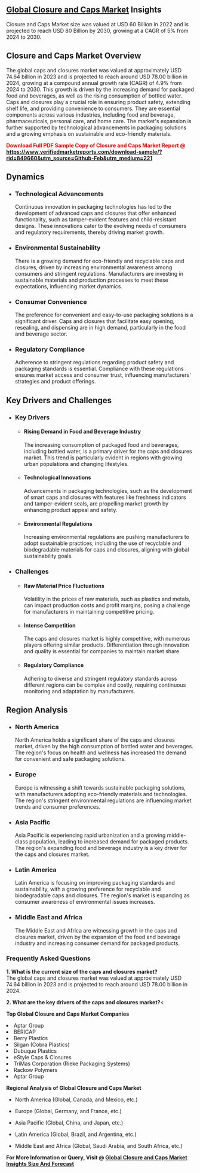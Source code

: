 <h2><a href="https://www.verifiedmarketreports.com/download-sample/?rid=849660&amp;utm_source=Github&amp;utm_medium=221" target="_blank">Global Closure and Caps Market</a> Insights</h2><p>Closure and Caps Market size was valued at USD 60 Billion in 2022 and is projected to reach USD 80 Billion by 2030, growing at a CAGR of 5% from 2024 to 2030.</p><p> <h2>Closure and Caps Market Overview</h2> <p>The global caps and closures market was valued at approximately USD 74.64 billion in 2023 and is projected to reach around USD 78.00 billion in 2024, growing at a compound annual growth rate (CAGR) of 4.9% from 2024 to 2030. This growth is driven by the increasing demand for packaged food and beverages, as well as the rising consumption of bottled water. Caps and closures play a crucial role in ensuring product safety, extending shelf life, and providing convenience to consumers. They are essential components across various industries, including food and beverage, pharmaceuticals, personal care, and home care. The market's expansion is further supported by technological advancements in packaging solutions and a growing emphasis on sustainable and eco-friendly materials. </p> <p><strong><p><span class=""><span style="color: #ff0000;"><strong>Download Full PDF Sample Copy of Closure and Caps Market Report</strong> @ </span><a href="https://www.verifiedmarketreports.com/download-sample/?rid=849660&amp;utm_source=Github-Feb&amp;utm_medium=221" target="_blank">https://www.verifiedmarketreports.com/download-sample/?rid=849660&amp;utm_source=Github-Feb&amp;utm_medium=221</a></span></p></strong></p> <h2>Dynamics</h2> <ul> <li><h3>Technological Advancements</h3> <p>Continuous innovation in packaging technologies has led to the development of advanced caps and closures that offer enhanced functionality, such as tamper-evident features and child-resistant designs. These innovations cater to the evolving needs of consumers and regulatory requirements, thereby driving market growth. </p> </li> <li><h3>Environmental Sustainability</h3> <p>There is a growing demand for eco-friendly and recyclable caps and closures, driven by increasing environmental awareness among consumers and stringent regulations. Manufacturers are investing in sustainable materials and production processes to meet these expectations, influencing market dynamics. </p> </li> <li><h3>Consumer Convenience</h3> <p>The preference for convenient and easy-to-use packaging solutions is a significant driver. Caps and closures that facilitate easy opening, resealing, and dispensing are in high demand, particularly in the food and beverage sector. </p> </li> <li><h3>Regulatory Compliance</h3> <p>Adherence to stringent regulations regarding product safety and packaging standards is essential. Compliance with these regulations ensures market access and consumer trust, influencing manufacturers' strategies and product offerings. </p> </li> </ul> <h2>Key Drivers and Challenges</h2> <ul> <li><h3>Key Drivers</h3> <ul> <li><h4>Rising Demand in Food and Beverage Industry</h4> <p>The increasing consumption of packaged food and beverages, including bottled water, is a primary driver for the caps and closures market. This trend is particularly evident in regions with growing urban populations and changing lifestyles. </p> </li> <li><h4>Technological Innovations</h4> <p>Advancements in packaging technologies, such as the development of smart caps and closures with features like freshness indicators and tamper-evident seals, are propelling market growth by enhancing product appeal and safety. </p> </li> <li><h4>Environmental Regulations</h4> <p>Increasing environmental regulations are pushing manufacturers to adopt sustainable practices, including the use of recyclable and biodegradable materials for caps and closures, aligning with global sustainability goals. </p> </li> </ul> </li> <li><h3>Challenges</h3> <ul> <li><h4>Raw Material Price Fluctuations</h4> <p>Volatility in the prices of raw materials, such as plastics and metals, can impact production costs and profit margins, posing a challenge for manufacturers in maintaining competitive pricing. </p> </li> <li><h4>Intense Competition</h4> <p>The caps and closures market is highly competitive, with numerous players offering similar products. Differentiation through innovation and quality is essential for companies to maintain market share. </p> </li> <li><h4>Regulatory Compliance</h4> <p>Adhering to diverse and stringent regulatory standards across different regions can be complex and costly, requiring continuous monitoring and adaptation by manufacturers. </p> </li> </ul> </li> </ul> <h2>Region Analysis</h2> <ul> <li><h3>North America</h3> <p>North America holds a significant share of the caps and closures market, driven by the high consumption of bottled water and beverages. The region's focus on health and wellness has increased the demand for convenient and safe packaging solutions. </p> </li> <li><h3>Europe</h3> <p>Europe is witnessing a shift towards sustainable packaging solutions, with manufacturers adopting eco-friendly materials and technologies. The region's stringent environmental regulations are influencing market trends and consumer preferences. </p> </li> <li><h3>Asia Pacific</h3> <p>Asia Pacific is experiencing rapid urbanization and a growing middle-class population, leading to increased demand for packaged products. The region's expanding food and beverage industry is a key driver for the caps and closures market. </p> </li> <li><h3>Latin America</h3> <p>Latin America is focusing on improving packaging standards and sustainability, with a growing preference for recyclable and biodegradable caps and closures. The region's market is expanding as consumer awareness of environmental issues increases. </p> </li> <li><h3>Middle East and Africa</h3> <p>The Middle East and Africa are witnessing growth in the caps and closures market, driven by the expansion of the food and beverage industry and increasing consumer demand for packaged products. </p> </li> </ul> <h3>Frequently Asked Questions</h3> <p><strong>1. What is the current size of the caps and closures market?</strong><br> The global caps and closures market was valued at approximately USD 74.64 billion in 2023 and is projected to reach around USD 78.00 billion in 2024. </p> <p><strong>2. What are the key drivers of the caps and closures market?</strong><</p><p><strong>Top Global Closure and Caps Market Companies</strong></p><div data-test-id=""><p><li>Aptar Group</li><li> BERICAP</li><li> Berry Plastics</li><li> Silgan (Cobra Plastics)</li><li> Dubuque Plastics</li><li> eStyle Caps & Closures</li><li> TriMas Corporation (Rieke Packaging Systems)</li><li> Rackow Polymers</li><li> Aptar Group</li></p><div><strong>Regional Analysis of&nbsp;Global Closure and Caps Market</strong></div><ul><li dir="ltr"><p dir="ltr">North America&nbsp;(Global, Canada, and Mexico, etc.)</p></li><li dir="ltr"><p dir="ltr">Europe (Global, Germany, and France, etc.)</p></li><li dir="ltr"><p dir="ltr">Asia Pacific&nbsp;(Global, China, and Japan, etc.)</p></li><li dir="ltr"><p dir="ltr">Latin America&nbsp;(Global, Brazil, and Argentina, etc.)</p></li><li dir="ltr">Middle East and Africa&nbsp;(Global, Saudi Arabia, and South Africa, etc.)</li></ul><p><strong>For More Information or Query, Visit @&nbsp;</strong><strong><a href="https://www.verifiedmarketreports.com/product/closure-and-caps-market/?utm_source=Github&amp;utm_medium=221" target="_blank">Global Closure and Caps Market Insights Size And Forecast</a></strong></p></div>
